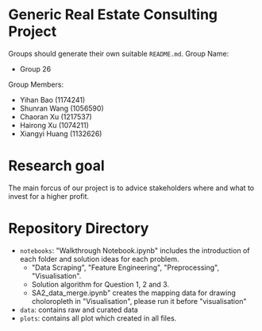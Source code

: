 # Generic Real Estate Consulting Project
Groups should generate their own suitable `README.md`.
Group Name:  
- Group 26

Group Members:  
- Yihan Bao (1174241)
- Shunran Wang (1056590)
- Chaoran Xu (1217537)
- Hairong Xu (1074211)
- Xiangyi Huang (1132626)

# Research goal 
The main forcus of our project is to advice stakeholders where and what to invest for a higher profit.

# Repository Directory
- `notebooks`: "Walkthrough Notebook.ipynb" includes the introduction of each folder and solution ideas for each problem.  
  - "Data Scraping", "Feature Engineering", "Preprocessing", "Visualisation". 
  - Solution algorithm for Question 1, 2 and 3.  
  - SA2_data_merge.ipynb" creates the mapping data for drawing choloropleth in "Visualisation", please run it before "visualisation"  
- `data`: contains raw and curated data
- `plots`: contains all plot which created in all files. 

